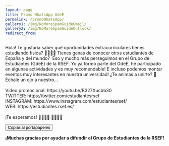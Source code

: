 ```yaml
---
layout: page
title: Promo WhatsApp GdeE
permalink: /promoWhatsApp/
gallery1: /img/NoMoreSpamGuideGmail/
gallery2: /img/NoMoreSpamGuideOutlook/
redirect_from:
---
```


<script>
function copyElementText(id) {
    var text = document.getElementById(id).innerText;
    var elem = document.createElement("textarea");
    document.body.appendChild(elem);
    elem.value = text;
    elem.select();
    document.execCommand("copy");
    document.body.removeChild(elem);
}
</script>

<p class="right-side-header" title="Copy Text" id="promo" onclick="copyElementText(this.id)">
Hola! Te gustaría saber qué oportunidades extracurriculares tienes estudiando física? 👩‍💼👨‍💼 Tienes ganas de conocer otrxs estudiantes de España y del mundo?  Eso y mucho más perseguimos en el Grupo de Estudiantes (GdeE) de la RSEF. Yo ya formo parte del GdeE, he participado en algunas actividades y es muy recomendable! E incluso podemos montar eventos muy interesantes en nuestra universidad! ¿Te animas a unirte? 🚀 Échale un ojo a nuestro... <br><br>Vídeo promocional: https://youtu.be/B327Xucbb30 <br>TWITTER: https://twitter.com/estudiantesrsef <br>INSTAGRAM: https://www.instagram.com/estudiantesrsef/ <br>WEB: https://estudiantes.rsef.es/<br><br>¡Te esperamos! 👩‍💻👨‍💻 👩‍🚀👨‍🚀
</p>

<button onclick="copyElementText('promo')" class="btn-large waves-effect waves-light">Copiar al portapapeles</button>

<p><strong>¡Muchas gracias por ayudar a difundir el Grupo de Estudiantes de la RSEF!</strong></p>
